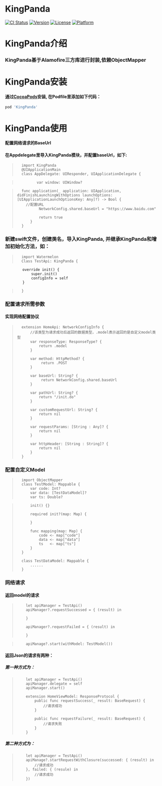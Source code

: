 # KingPanda

[![CI Status](https://img.shields.io/travis/hsdoing@163.com/KingPanda.svg?style=flat)](https://travis-ci.org/hsdoing@163.com/KingPanda)
[![Version](https://img.shields.io/cocoapods/v/KingPanda.svg?style=flat)](https://cocoapods.org/pods/KingPanda)
[![License](https://img.shields.io/cocoapods/l/KingPanda.svg?style=flat)](https://cocoapods.org/pods/KingPanda)
[![Platform](https://img.shields.io/cocoapods/p/KingPanda.svg?style=flat)](https://cocoapods.org/pods/KingPanda)

# KingPanda介绍
### KingPanda基于Alamofire三方库进行封装,依赖ObjectMapper

# KingPanda安装
#### 通过[CocoaPods](https://cocoapods.org)安装, 在Podfile里添加如下代码：

```ruby
pod 'KingPanda'
```
# KingPanda使用
#### 配置网络请求的BaseUrl
#### 在Appdelegate里导入KingPanda模块，并配置baseUrl，如下:
>
>       import KingPanda
>       @UIApplicationMain
>       class AppDelegate: UIResponder, UIApplicationDelegate {

>              var window: UIWindow?

>       func application(_ application: UIApplication, didFinishLaunchingWithOptions launchOptions: [UIApplicationLaunchOptionsKey: Any]?) -> Bool {
>         //配置URL
>               NetworkConfig.shared.baseUrl = "https://www.baidu.com"
>         
>               return true
>           }                 
>       }

### 新建swift文件，创建类名，导入KingPanda, 并继承KingPanda和增加初始化方法，如：
> 
>       import Watermelon
>       Class TestApi: KingPanda {
            override init() {
                super.init()
                configInfo = self
            }
>       }
> 

### 配置请求所需参数

#### 实现网络配置协议

>       extension HomeApi: NetworkConfigInfo {
>           //该类型为请求成功后返回的数据类型，.model表示返回的是自定义model类型
>           var responseType: ResponseType? {
>               return .model
>           }
> 
>           var method: HttpMethod? {
>                return .POST
>           }
> 
>           var baseUrl: String? {
>                return NetworkConfig.shared.baseUrl
>           }
>     
>           var pathUrl: String? {
>               return "/init.do"
>           }
>     
>           var customRequestUrl: String? {
>               return nil
>           }
>     
>           var requestParams: [String : Any]? {
>               return nil
>           }
>     
>           var httpHeader: [String : String]? {
>               return nil
>           }
>       }

### 配置自定义Model
>       import ObjectMapper
>       class TestModel: Mappable {
>           var code: Int?
>           var data: [TestDataModel]?
>           var ts: Double?

>           init() {}
>     
>           required init?(map: Map) {
>         
>           }
>     
>           func mapping(map: Map) {
>               code <- map["code"]
>               data <- map["data"]
>               ts   <- map["ts"]
>           }
>       }
> 
>       class TestDataModel: Mappable {
>           ......
>       }

### 网络请求
#### 返回model的请求

>         let apiManager = TestApi()
>         apiManager?.requestSuccessed = { (result) in
>             
>         }
>         
>         apiManager?.requestFailed = { (result) in
>             
>         }

>         apiManage?.start(withModel: TestModel())


#### 返回Json的请求有两种：
##### 第一种方式为：
>         let apiManager = TestApi()
>         apiManager.delegate = self
>         apiManager.start()
>         
>         extension HomeViewModel: ResponseProtocol {
>             public func requestSuccess(_ result: BaseRequest) {
>                 //请求成功
>             }
>     
>             public func requestFailure(_ result: BaseRequest) {
>                 //请求失败
>             }
>         }

##### 第二种方式为：
>         let apiManager = TestApi()
>         apiManage?.startRequestWithClosure(successed: { (result) in
>             //请求成功
>         }, failed: { (resule) in
>             //请求成功
>         })
        








